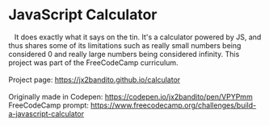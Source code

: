 # JavaScript Calculator<br />


&nbsp;&nbsp;&nbsp;It does exactly what it says on the tin. It's a calculator powered by JS,
and thus shares some of its limitations such as really small numbers being considered 0 and really large 
numbers being considered infinity. This project was part of the FreeCodeCamp curriculum. 
<br />
<br />Project page: https://jx2bandito.github.io/calculator
<br />
<br />Originally made in Codepen: https://codepen.io/jx2bandito/pen/VPYPmm
<br />
FreeCodeCamp prompt: https://www.freecodecamp.org/challenges/build-a-javascript-calculator